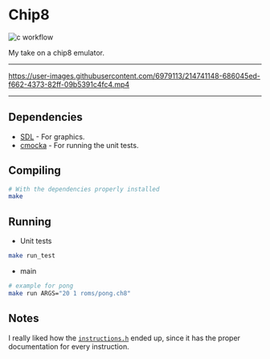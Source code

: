 # Chip8

![c workflow](https://github.com/execb5/chip8/actions/workflows/c.yml/badge.svg)

My take on a chip8 emulator.

---

https://user-images.githubusercontent.com/6979113/214741148-686045ed-f662-4373-82ff-09b5391c4fc4.mp4

---

## Dependencies

- [SDL](https://www.libsdl.org/) - For graphics.
- [cmocka](https://cmocka.org/) - For running the unit tests.

## Compiling

```bash
# With the dependencies properly installed
make
```

## Running

- Unit tests

```bash
make run_test
```

- main

```bash
# example for pong
make run ARGS="20 1 roms/pong.ch8"
```

## Notes

I really liked how the [`instructions.h`](inc/instructions.h) ended up,
since it has the proper documentation for every instruction.

